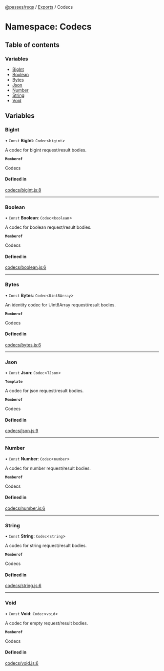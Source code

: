 [@passes/reqs](../README.md) / [Exports](../modules.md) / Codecs

# Namespace: Codecs

## Table of contents

### Variables

- [BigInt](Codecs.md#bigint)
- [Boolean](Codecs.md#boolean)
- [Bytes](Codecs.md#bytes)
- [Json](Codecs.md#json)
- [Number](Codecs.md#number)
- [String](Codecs.md#string)
- [Void](Codecs.md#void)

## Variables

### BigInt

• `Const` **BigInt**: `Codec`\<`bigint`\>

A codec for bigint request/result bodies.

**`Memberof`**

Codecs

#### Defined in

[codecs/bigint.js:8](https://github.com/passes-org/passes/blob/8e6096b/packages/reqs/src/codecs/bigint.js#L8)

___

### Boolean

• `Const` **Boolean**: `Codec`\<`boolean`\>

A codec for boolean request/result bodies.

**`Memberof`**

Codecs

#### Defined in

[codecs/boolean.js:6](https://github.com/passes-org/passes/blob/8e6096b/packages/reqs/src/codecs/boolean.js#L6)

___

### Bytes

• `Const` **Bytes**: `Codec`\<`Uint8Array`\>

An identity codec for Uint8Array request/result bodies.

**`Memberof`**

Codecs

#### Defined in

[codecs/bytes.js:6](https://github.com/passes-org/passes/blob/8e6096b/packages/reqs/src/codecs/bytes.js#L6)

___

### Json

• `Const` **Json**: `Codec`\<`TJson`\>

**`Template`**

A codec for json request/result bodies.

**`Memberof`**

Codecs

#### Defined in

[codecs/json.js:9](https://github.com/passes-org/passes/blob/8e6096b/packages/reqs/src/codecs/json.js#L9)

___

### Number

• `Const` **Number**: `Codec`\<`number`\>

A codec for number request/result bodies.

**`Memberof`**

Codecs

#### Defined in

[codecs/number.js:6](https://github.com/passes-org/passes/blob/8e6096b/packages/reqs/src/codecs/number.js#L6)

___

### String

• `Const` **String**: `Codec`\<`string`\>

A codec for string request/result bodies.

**`Memberof`**

Codecs

#### Defined in

[codecs/string.js:6](https://github.com/passes-org/passes/blob/8e6096b/packages/reqs/src/codecs/string.js#L6)

___

### Void

• `Const` **Void**: `Codec`\<`void`\>

A codec for empty request/result bodies.

**`Memberof`**

Codecs

#### Defined in

[codecs/void.js:6](https://github.com/passes-org/passes/blob/8e6096b/packages/reqs/src/codecs/void.js#L6)
